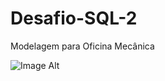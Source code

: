 # Desafio-SQL-2
Modelagem para Oficina Mecânica

![Image Alt](https://github.com/CamposCamila/Desafio-SQL-2/blob/72e820f4ac9eefaf5185c03b3258b23c1c84a627/Projeto%20de%20Oficina%20Mec%C3%A2nica%20no%20MySQL.png)

